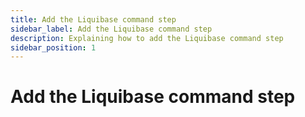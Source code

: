 ```yaml
---
title: Add the Liquibase command step
sidebar_label: Add the Liquibase command step
description: Explaining how to add the Liquibase command step
sidebar_position: 1
---
```


# Add the Liquibase command step 

